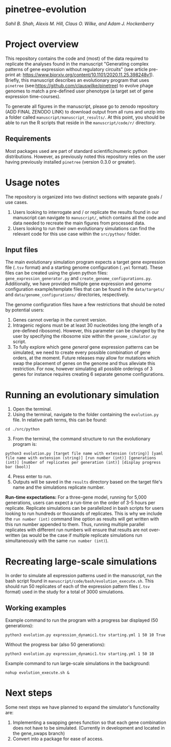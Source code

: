 # pinetree-evolution

*Sahil B. Shah, Alexis M. Hill, Claus O. Wilke, and Adam J. Hockenberry*

# Project overview

This repository contains the code and (most) of the data required to replicate the analyses found in the manuscript "Generating complex patterns of gene expression without regulatory circuits" (see article pre-print at: <https://www.biorxiv.org/content/10.1101/2020.11.25.398248v1>). Briefly, this manuscript describes an evolutionary program that uses `pinetree` (see:<https://github.com/clauswilke/pinetree>) to evolve phage genomes to match a pre-defined user phenotype (a target set of gene expression time-courses). 

To generate all figures in the manuscript, please go to zenodo repository (ADD FINAL ZENODO LINK) to download output from all runs and unzip into a folder called `manuscript/manuscript_results/`. At this point, you should be able to run the R scripts that reside in the `manuscript/code/r/` directory.

## Requirements

Most packages used are part of standard scientific/numeric python distributions. However, as previously noted this repository relies on the user having previously installed `pinetree` (version 0.3.0 or greater).


# Usage notes

The repository is organized into two distinct sections with separate goals / use cases. 

1. Users looking to interrogate and / or replicate the results found in our manuscript can navigate to `manuscript/`, which contains all the code and data needed to recreate the main figures from processed data.
2. Users looking to run their own evolutionary simulations can find the relevant code for this use case within the `src/python/` folder.

## Input files

The main evolutionary simulation program expects a target gene expression file (`.tsv` format) and a starting genome configuration (`.yml` format). These files can be created using the given python files: `gene_expression_generator.py` and `create_genome_configurations.py`. Additionally, we have provided multiple gene expression and genome configuration example/template files that can be found in the `data/targets/` and `data/genome_configurations/` directories, respectively.

The genome configuration files have a few restrictions that should be noted by potential users:

1. Genes cannot overlap in the current version.
2. Intragenic regions must be at least 30 nucleotides long (the length of a pre-defined ribosome). However, this parameter can be changed by the user by specifying the ribosome size within the `genome_simulator.py` script.
3. To fully explore which gene *general* gene expression patterns can be simulated, we need to create every possible combination of gene orders, at the moment. Future releases may allow for mutations which swap the placement of genes on the genome and thus alleviate this restriction. For now, however simulating all possible orderings of 3 genes for instance requires creating 6 separate genome configurations. 

# Running an evolutionary simulation

1. Open the terminal.
2. Using the terminal, navigate to the folder containing the `evolution.py` file. In relative path terms, this can be found: 
```
cd ./src/python
```
3. From the terminal, the command structure to run the evolutionary program is:
  ```
  python3 evolution.py [target file name with extension (string)] [yaml file name with extension (string)] [run number (int)] [generations (int)] [number of replicates per generation (int)] [display progress bar (bool)]
  ```
4. Press enter to run.
5. Outputs will be saved in the `results` directory based on the target file's name and the simulations replicate number.

**Run-time expectations:**
For a three-gene model, running for 5,000 generations, users can expect a run-time on the order of 3-5 hours per replicate. Replicate simulations can be parallelized in bash scripts for users looking to run hundreds or thousands of replicates. This is why we include the `run number (int)` command line option as results will get written with this run number appended to them. Thus, running multiple parallel replicates with different run numbers will ensure that results are not over-written (as would be the case if multiple replicate simulations run simultaneously with the same `run number (int)`). 

# Recreating large-scale simulations

In order to simulate all expression patterns used in the manuscript, run the bash script found in `manuscript/code/bash/evolution_execute.sh`. This should run 50 replicates of each of the expression pattern files (`.tsv` format) used in the study for a total of 3000 simulations.

## Working examples

Example command to run the program with a progress bar displayed (50 generations):
```
python3 evolution.py expression_dynamic1.tsv starting.yml 1 50 10 True
```
Without the progress bar (also 50 generations):
```
python3 evolution.py expression_dynamic1.tsv starting.yml 1 50 10
```
Example command to run large-scale simulations in the background:
```
nohup evolution_execute.sh &
```

# Next steps

Some next steps we have planned to expand the simulator's functionality are:
1. Implementing a swapping genes function so that each gene combination does not have to be simulated. (Currently in development and located in the gene_swaps branch)
2. Convert into a package for ease of access.
